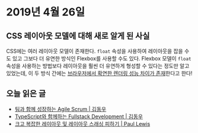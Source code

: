 # 2019년 4월 26일

## CSS 레이아웃 모델에 대해 새로 알게 된 사실

CSS에는 여러 레이아웃 모델이 존재한다. `float` 속성을 사용하여 레이아웃을 잡을 수도 있고 그보다 더 유연한 방식인 Flexbox를 사용할 수도 있다. Flexbox 모델이 `float` 속성을 사용하는 방법보다 레이아웃을 훨씬 더 유연하게 형성할 수 있다는 정도만 알고 있었는데, 이 두 방식 간에는 [브라우저에서 확연한 렌더링 성능 차이가 존재](https://developers.google.com/web/fundamentals/performance/rendering/avoid-large-complex-layouts-and-layout-thrashing?hl=ko)한다고 한다!

## 오늘 읽은 글

* [팀과 함께 성장하는 Agile Scrum | 김동우](https://medium.com/querypie/%ED%8C%80%EA%B3%BC-%ED%95%A8%EA%BB%98-%EC%84%B1%EC%9E%A5%ED%95%98%EB%8A%94-agile-scrum-cfaa4b71c263)
* [TypeScript와 함께하는 Fullstack Development | 김동우](https://medium.com/querypie/typescript%EC%99%80-%ED%95%A8%EA%BB%98%ED%95%98%EB%8A%94-fullstack-development-501835592b1d)
* [크고 복잡한 레이아웃 및 레이아웃 스래싱 피하기 | Paul Lewis](https://developers.google.com/web/fundamentals/performance/rendering/avoid-large-complex-layouts-and-layout-thrashing?hl=ko)
